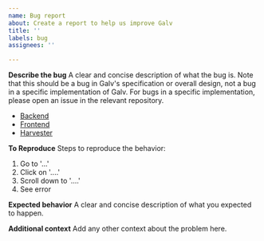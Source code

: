 ```yaml
---
name: Bug report
about: Create a report to help us improve Galv
title: ''
labels: bug
assignees: ''

---
```


**Describe the bug**
A clear and concise description of what the bug is.
Note that this should be a bug in Galv's specification or overall design, not a bug in a specific implementation of Galv.
For bugs in a specific implementation, please open an issue in the relevant repository.
- [Backend](https://github.com/galv-team/galv-backend/issues/new/choose)
- [Frontend](https://github.com/galv-team/galv-frontend/issues/new/choose)
- [Harvester](https://github.com/galv-team/galv-harvester/issues/new/choose)

**To Reproduce**
Steps to reproduce the behavior:
1. Go to '...'
2. Click on '....'
3. Scroll down to '....'
4. See error

**Expected behavior**
A clear and concise description of what you expected to happen.

**Additional context**
Add any other context about the problem here.
